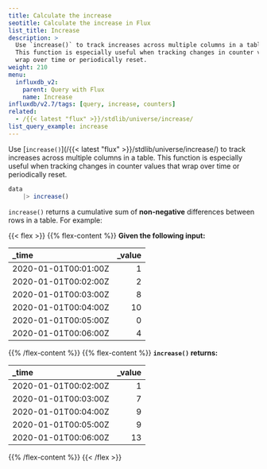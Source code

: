 ```yaml
---
title: Calculate the increase
seotitle: Calculate the increase in Flux
list_title: Increase
description: >
  Use `increase()` to track increases across multiple columns in a table.
  This function is especially useful when tracking changes in counter values that
  wrap over time or periodically reset.
weight: 210
menu:
  influxdb_v2:
    parent: Query with Flux
    name: Increase
influxdb/v2.7/tags: [query, increase, counters]
related:
  - /{{< latest "flux" >}}/stdlib/universe/increase/
list_query_example: increase
---
```


Use [`increase()`](/{{< latest "flux" >}}/stdlib/universe/increase/)
to track increases across multiple columns in a table.
This function is especially useful when tracking changes in counter values that
wrap over time or periodically reset.

```js
data
    |> increase()
```

`increase()` returns a cumulative sum of **non-negative** differences between rows in a table.
For example:

{{< flex >}}
{{% flex-content %}}
**Given the following input:**

| _time                | _value |
|:-----                | ------:|
| 2020-01-01T00:01:00Z | 1      |
| 2020-01-01T00:02:00Z | 2      |
| 2020-01-01T00:03:00Z | 8      |
| 2020-01-01T00:04:00Z | 10     |
| 2020-01-01T00:05:00Z | 0      |
| 2020-01-01T00:06:00Z | 4      |
{{% /flex-content %}}
{{% flex-content %}}
**`increase()` returns:**

| _time                | _value |
|:-----                | ------:|
| 2020-01-01T00:02:00Z | 1      |
| 2020-01-01T00:03:00Z | 7      |
| 2020-01-01T00:04:00Z | 9      |
| 2020-01-01T00:05:00Z | 9      |
| 2020-01-01T00:06:00Z | 13     |
{{% /flex-content %}}
{{< /flex >}}
